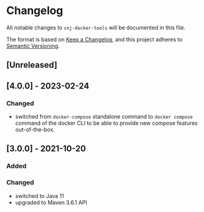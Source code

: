 # Changelog
All notable changes to `cnj-docker-tools` will be documented in this file.

The format is based on [Keep a Changelog](https://keepachangelog.com/en/1.0.0/),
and this project adheres to [Semantic Versioning](https://semver.org/spec/v2.0.0.html).

## [Unreleased]

## [4.0.0] - 2023-02-24
### Changed
- switched from `docker-compose` standalone command to `docker compose` command of the docker CLI to be able to provide new compose features out-of-the-box. 

## [3.0.0] - 2021-10-20
### Added
### Changed
- switched to Java 11
- upgraded to Maven 3.6.1 API

